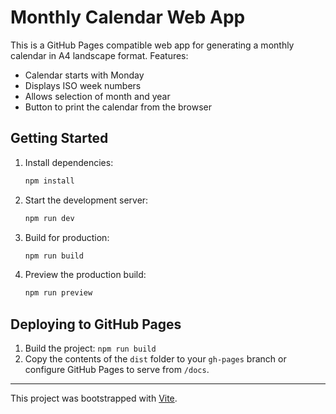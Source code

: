 # Monthly Calendar Web App

This is a GitHub Pages compatible web app for generating a monthly calendar in A4 landscape format. Features:

- Calendar starts with Monday
- Displays ISO week numbers
- Allows selection of month and year
- Button to print the calendar from the browser

## Getting Started

1. Install dependencies:
   ```sh
   npm install
   ```
2. Start the development server:
   ```sh
   npm run dev
   ```
3. Build for production:
   ```sh
   npm run build
   ```
4. Preview the production build:
   ```sh
   npm run preview
   ```

## Deploying to GitHub Pages

1. Build the project: `npm run build`
2. Copy the contents of the `dist` folder to your `gh-pages` branch or configure GitHub Pages to serve from `/docs`.

---

This project was bootstrapped with [Vite](https://vitejs.dev/).
